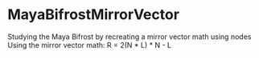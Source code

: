# MayaBifrostMirrorVector
Studying the Maya Bifrost by recreating a mirror vector math using nodes
Using the mirror vector math: R = 2(N * L) * N - L
